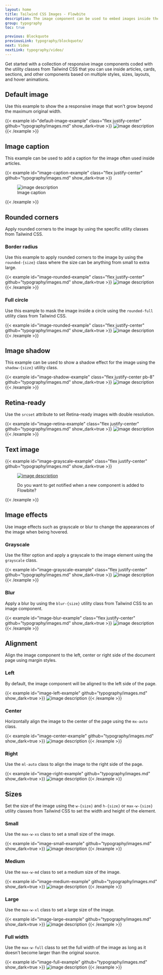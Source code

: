 ```yaml
---
layout: home
title: Tailwind CSS Images - Flowbite
description: The image component can be used to embed images inside the web page in articles and sections based on multiple styles, sizes, layouts and hover animations
group: typography
toc: true

previous: Blockquote
previousLink: typography/blockquote/
next: Video
nextLink: typography/video/
---
```


Get started with a collection of responsive image components coded with the utility classes from Tailwind CSS that you can use inside articles, cards, sections, and other components based on multiple styles, sizes, layouts, and hover animations.

## Default image

Use this example to show the a responsive image that won't grow beyond the maximum original width.

{{< example id="default-image-example" class="flex justify-center" github="typography/images.md" show_dark=true >}}
<img class="max-w-full h-auto" src="/docs/images/examples/image-1@2x.jpg" alt="image description">
{{< /example >}}

## Image caption

This example can be used to add a caption for the image often used inside articles.

{{< example id="image-caption-example" class="flex justify-center" github="typography/images.md" show_dark=true >}}
<figure class="max-w-lg">
  <img class="max-w-full h-auto rounded-lg" src="/docs/images/examples/image-3@2x.jpg" alt="image description">
  <figcaption class="mt-2 text-sm text-center text-gray-500 dark:text-gray-400">Image caption</figcaption>
</figure>
{{< /example >}}

## Rounded corners

Apply rounded corners to the image by using the specific utility classes from Tailwind CSS.

### Border radius

Use this example to apply rounded corners to the image by using the `rounded-{size}` class where the size can be anything from small to extra large.

{{< example id="image-rounded-example" class="flex justify-center" github="typography/images.md" show_dark=true >}}
<img class="max-w-lg h-auto rounded-lg" src="/docs/images/examples/image-1@2x.jpg" alt="image description">
{{< /example >}}

### Full circle

Use this example to mask the image inside a circle using the `rounded-full` utility class from Tailwind CSS.

{{< example id="image-rounded-example" class="flex justify-center" github="typography/images.md" show_dark=true >}}
<img class="w-96 h-96 rounded-full" src="/docs/images/examples/image-4@2x.jpg" alt="image description">
{{< /example >}}

## Image shadow

This example can be used to show a shadow effect for the image using the `shadow-{size}` utility class.

{{< example id="image-shadow-example" class="flex justify-center pb-8" github="typography/images.md" show_dark=true >}}
<img class="max-w-xl h-auto rounded-lg shadow-xl dark:shadow-gray-800" src="/docs/images/examples/image-2@2x.jpg" alt="image description">
{{< /example >}}

## Retina-ready

Use the `srcset` attribute to set Retina-ready images with double resolution.

{{< example id="image-retina-example" class="flex justify-center" github="typography/images.md" show_dark=true >}}
<img srcset="/docs/images/examples/image-1.jpg 1x, /docs/images/examples/image-1@2x.jpg 2x" class="w-full max-w-xl h-auto rounded-lg" alt="image description">
{{< /example >}}

## Text image

{{< example id="image-grayscale-example" class="flex justify-center" github="typography/images.md" show_dark=true >}}
<figure class="relative max-w-sm transition-all duration-300 cursor-pointer filter grayscale hover:grayscale-0">
  <a href="#">
    <img class="rounded-lg" src="https://flowbite.s3.amazonaws.com/blocks/marketing-ui/content/content-gallery-3.png" alt="image description">
  </a>
  <figcaption class="absolute bottom-6 px-4 text-lg text-white">
      <p>Do you want to get notified when a new component is added to Flowbite?</p>
  </figcatpion>
</figure>
{{< /example >}}

## Image effects

Use image effects such as grayscale or blur to change the appearances of the image when being hovered.

### Grayscale

Use the filter option and apply a grayscale to the image element using the `grayscale` class.

{{< example id="image-grayscale-example" class="flex justify-center" github="typography/images.md" show_dark=true >}}
<img class="max-w-lg h-auto rounded-lg transition-all duration-300 cursor-pointer filter grayscale hover:grayscale-0" src="https://flowbite.s3.amazonaws.com/blocks/marketing-ui/content/content-gallery-3.png" alt="image description">
{{< /example >}}

### Blur

Apply a blur by using the `blur-{size}` utility class from Tailwind CSS to an image component.

{{< example id="image-blur-example" class="flex justify-center" github="typography/images.md" show_dark=true >}}
<img class="max-w-lg h-auto rounded-lg transition-all duration-300 blur-sm hover:blur-none" src="https://flowbite.s3.amazonaws.com/blocks/marketing-ui/content/content-gallery-3.png" alt="image description">
{{< /example >}}

## Alignment

Align the image component to the left, center or right side of the document page using margin styles.

### Left

By default, the image component will be aligned to the left side of the page.

{{< example id="image-left-example" github="typography/images.md" show_dark=true >}}
<img class="max-w-lg h-auto" src="/docs/images/examples/image-1@2x.jpg" alt="image description">
{{< /example >}}

### Center

Horizontally align the image to the center of the page using the `mx-auto` class.

{{< example id="image-center-example" github="typography/images.md" show_dark=true >}}
<img class="mx-auto max-w-lg h-auto" src="/docs/images/examples/image-1@2x.jpg" alt="image description">
{{< /example >}}

### Right

Use the `ml-auto` class to align the image to the right side of the page.

{{< example id="image-right-example" github="typography/images.md" show_dark=true >}}
<img class="ml-auto max-w-lg h-auto" src="/docs/images/examples/image-1@2x.jpg" alt="image description">
{{< /example >}}

## Sizes

Set the size of the image using the `w-{size}` and `h-{size}` or `max-w-{size}` utility classes from Tailwind CSS to set the width and height of the element.

### Small

Use the `max-w-xs` class to set a small size of the image.

{{< example id="image-small-example" github="typography/images.md" show_dark=true >}}
<img class="max-w-xs h-auto" src="/docs/images/examples/image-1@2x.jpg" alt="image description">
{{< /example >}}

### Medium

Use the `max-w-md` class to set a medium size of the image.

{{< example id="image-medium-example" github="typography/images.md" show_dark=true >}}
<img class="max-w-md h-auto" src="/docs/images/examples/image-1@2x.jpg" alt="image description">
{{< /example >}}

### Large

Use the `max-w-xl` class to set a large size of the image.

{{< example id="image-large-example" github="typography/images.md" show_dark=true >}}
<img class="max-w-xl h-auto" src="/docs/images/examples/image-1@2x.jpg" alt="image description">
{{< /example >}}

### Full width

Use the `max-w-full` class to set the full width of the image as long as it doesn't become larger than the original source.

{{< example id="image-full-example" github="typography/images.md" show_dark=true >}}
<img class="max-w-full h-auto" src="/docs/images/examples/image-1@2x.jpg" alt="image description">
{{< /example >}}